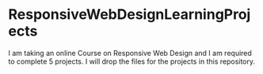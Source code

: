 # ResponsiveWebDesignLearningProjects
I am taking an online Course on Responsive Web Design and I am required to complete 5 projects. I will drop the files for the projects in this repository. 
